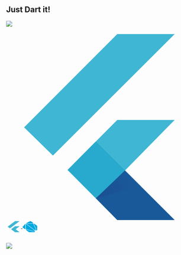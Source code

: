 ## Just Dart it!
 <div>
  <a href="https://github.com/cl0v">
  <img height="180em" src="https://github-readme-stats.vercel.app/api/top-langs/?username=cl0v&layout=compact&langs_count=7&theme=dracula"/>
</div>
<div style="display: inline_block"><br>
  <svg viewBox="0 0 128 128">
<g fill="#3FB6D3"><path d="M12.3 64.2L76.3 0h39.4L32.1 83.6zM76.3 128h39.4L81.6 93.9l34.1-34.8H76.3L42.2 93.5z"></path></g><path fill="#27AACD" d="M81.6 93.9l-20-20-19.4 19.6 19.4 19.6z"></path><path fill="#19599A" d="M115.7 128L81.6 93.9l-20 19.2L76.3 128z"></path><linearGradient id="flutter-original-a" gradientUnits="userSpaceOnUse" x1="59.365" y1="116.36" x2="86.825" y2="99.399"><stop offset="0" stop-color="#1b4e94"></stop><stop offset=".63" stop-color="#1a5497"></stop><stop offset="1" stop-color="#195a9b"></stop></linearGradient><path fill="url(#flutter-original-a)" d="M61.6 113.1l30.8-8.4-10.8-10.8z"></path>
</svg>
  <img align="center" alt="flutter" height="30" width="40" src="https://raw.githubusercontent.com/devicons/devicon/master/icons/flutter/flutter-plain.svg">
  <img align="center" alt="dart" height="30" width="40" src="https://github.com/devicons/devicon/blob/master/icons/dart/dart-plain.svg">
<!--   <img align="right" alt="Rafa-yoda" src="https://cdn.discordapp.com/attachments/795358919417397249/825430589581688872/hi.gif"> -->
</div>
  
  ##
 
<div> 
  <a href="https://instagram.com/celov23/" target="_blank"><img src="https://img.shields.io/badge/-Instagram-%23E4405F?style=for-the-badge&logo=instagram&logoColor=white" target="_blank"></a>
  <a href="https://www.linkedin.com/in/marcelo-fernandes-viana-a49311329"><img src"https://img.shields.io/badge/LinkedIn-0077B5?style=for-the-badge&logo=linkedin&logoColor=white"></a> 
<!--   ![Snake animation](https://github.com/rafaballerini/rafaballerini/blob/output/github-contribution-grid-snake.svg) -->
 
</div>

